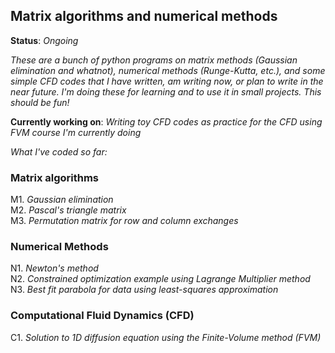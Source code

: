 ##  Matrix algorithms and numerical methods

**Status**: *Ongoing*

*These are a bunch of python programs on matrix methods (Gaussian elimination and whatnot), numerical methods (Runge-Kutta, etc.), and some simple CFD codes that I have written, am writing now, or plan to write in the near future. I'm doing these for learning and to use it in small projects. This should be fun!*    
    
**Currently working on**: *Writing toy CFD codes as practice for the CFD using FVM course I'm currently doing*

*What I've coded so far:*    
    
### Matrix algorithms
M1. *Gaussian elimination*     
M2. *Pascal's triangle matrix*    
M3. *Permutation matrix for row and column exchanges*

### Numerical Methods    
N1. *Newton's method*    
N2. *Constrained optimization example using Lagrange Multiplier method*    
N3. *Best fit parabola for data using least-squares approximation* 

### Computational Fluid Dynamics (CFD)
C1. *Solution to 1D diffusion equation using the Finite-Volume method (FVM)*
